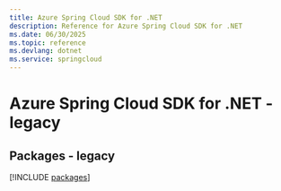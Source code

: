 ```yaml
---
title: Azure Spring Cloud SDK for .NET
description: Reference for Azure Spring Cloud SDK for .NET
ms.date: 06/30/2025
ms.topic: reference
ms.devlang: dotnet
ms.service: springcloud
---
```

# Azure Spring Cloud SDK for .NET - legacy
## Packages - legacy
[!INCLUDE [packages](spring-cloud-index.md)]